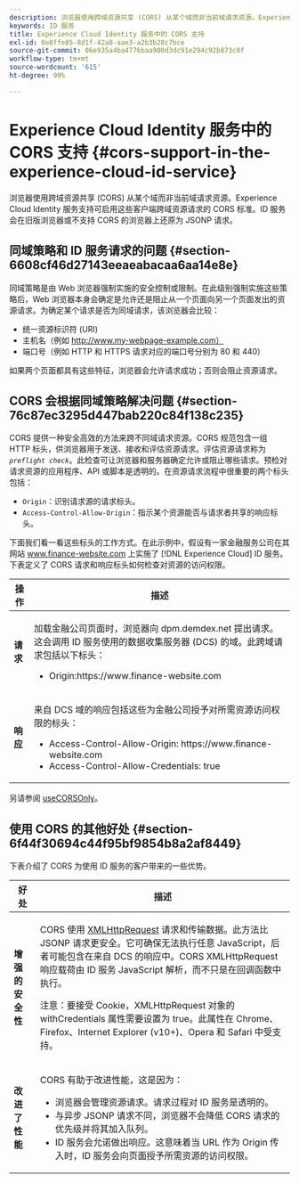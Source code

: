 ```yaml
---
description: 浏览器使用跨域资源共享 (CORS) 从某个域而非当前域请求资源。Experience Cloud Identity 服务支持可启用这些客户端跨域资源请求的 CORS 标准。ID 服务会在旧版浏览器或不支持 CORS 的浏览器上还原为 JSONP 请求。
keywords: ID 服务
title: Experience Cloud Identity 服务中的 CORS 支持
exl-id: 0e8ffe85-8d1f-42a0-aae3-a2b3b28c7bce
source-git-commit: 06e935a4ba4776baa900d3dc91e294c92b873c0f
workflow-type: tm+mt
source-wordcount: '615'
ht-degree: 99%

---
```


# Experience Cloud Identity 服务中的 CORS 支持 {#cors-support-in-the-experience-cloud-id-service}

浏览器使用跨域资源共享 (CORS) 从某个域而非当前域请求资源。Experience Cloud Identity 服务支持可启用这些客户端跨域资源请求的 CORS 标准。ID 服务会在旧版浏览器或不支持 CORS 的浏览器上还原为 JSONP 请求。

## 同域策略和 ID 服务请求的问题 {#section-6608cf46d27143eeaeabacaa6aa14e8e}

同域策略是由 Web 浏览器强制实施的安全控制或限制。在此级别强制实施这些策略后，Web 浏览器本身会确定是允许还是阻止从一个页面向另一个页面发出的资源请求。为确定某个请求是否为同域请求，该浏览器会比较：

* 统一资源标识符 (URI)
* 主机名（例如 http://www.my-webpage-example.com）
* 端口号（例如 HTTP 和 HTTPS 请求对应的端口号分别为 80 和 440）

如果两个页面都具有这些特征，浏览器会允许请求成功；否则会阻止资源请求。

## CORS 会根据同域策略解决问题 {#section-76c87ec3295d447bab220c84f138c235}

CORS 提供一种安全高效的方法来跨不同域请求资源。CORS 规范包含一组 HTTP 标头，供浏览器用于发送、接收和评估资源请求。评估资源请求称为 *`preflight check`*。此检查可让浏览器和服务器确定允许或阻止哪些请求。预检对请求资源的应用程序、API 或脚本是透明的。在资源请求流程中很重要的两个标头包括：

* `Origin`：识别请求源的请求标头。
* `Access-Control-Allow-Origin`：指示某个资源能否与请求者共享的响应标头。

下面我们看一看这些标头的工作方式。在此示例中，假设有一家金融服务公司在其网站 www.finance-website.com 上实施了 [!DNL Experience Cloud] ID 服务。下表定义了 CORS 请求和响应标头如何检查对资源的访问权限。

<table id="table_B004ACF52B5A4D33B1DCF7EA77BE4E6D"> 
 <thead> 
  <tr> 
   <th colname="col1" class="entry"> 操作 </th> 
   <th colname="col2" class="entry"> 描述 </th> 
  </tr> 
 </thead>
 <tbody> 
  <tr> 
   <td colname="col1"> <p> <b>请求</b> </p> </td> 
   <td colname="col2"> <p>加载金融公司页面时，浏览器向 <span class="codeph">dpm.demdex.net</span> 提出请求。这会调用 ID 服务使用的数据收集服务器 (DCS) 的域。此跨域请求包括以下标头： </p> <p> 
     <ul class="simplelist"> 
      <li> <span class="codeph"> Origin:https://www.finance-website.com</span> </li> 
     </ul> </p> </td> 
  </tr> 
  <tr> 
   <td colname="col1"> <p> <b>响应</b> </p> </td> 
   <td colname="col2"> <p>来自 DCS 域的响应包括这些为金融公司授予对所需资源访问权限的标头： </p> <p> 
     <ul class="simplelist"> 
      <li> <span class="codeph"> Access-Control-Allow-Origin: https://www.finance-website.com</span> </li> 
      <li> <span class="codeph"> Access-Control-Allow-Credentials: true</span> </li> 
     </ul> </p> </td> 
  </tr> 
 </tbody> 
</table>

另请参阅 [useCORSOnly](../library/function-vars/use-cors-only.md#reference-8a9a143d838b48d6b23329b84b13e1fa)。

## 使用 CORS 的其他好处 {#section-6f44f30694c44f95bf9854b8a2af8449}

下表介绍了 CORS 为使用 ID 服务的客户带来的一些优势。

<table id="table_AEB51A263D454F90B66E8C8D0513CF79"> 
 <thead> 
  <tr> 
   <th colname="col1" class="entry"> 好处 </th> 
   <th colname="col2" class="entry"> 描述 </th> 
  </tr>
 </thead>
 <tbody> 
  <tr> 
   <td colname="col1"> <p><b>增强的安全性</b> </p> </td> 
   <td colname="col2"> <p>CORS 使用 <a href="https://developer.mozilla.org/zh-CN/docs/Web/API/XMLHttpRequest" format="https" scope="external"> XMLHttpRequest</a> 请求和传输数据。此方法比 JSONP 请求更安全。它可确保无法执行任意 JavaScript，后者可能包含在来自 DCS 的响应中。CORS XMLHttpRequest 响应载荷由 ID 服务 JavaScript 解析，而不只是在回调函数中执行。 </p> <p> <p>注意：要接受 Cookie，<span class="codeph">XMLHttpRequest</span> 对象的 <span class="codeph">withCredentials</span> 属性需要设置为 <span class="codeph">true</span>。此属性在 Chrome、Firefox、Internet Explorer (v10+)、Opera 和 Safari 中受支持。 </p> </p> </td> 
  </tr> 
  <tr> 
   <td colname="col1"> <p><b>改进了性能</b> </p> </td> 
   <td colname="col2"> <p>CORS 有助于改进性能，这是因为： </p> 
    <ul id="ul_EC3A178003A94D70883B914050D7C464"> 
     <li id="li_F8B44352BFBB46CDBD07AE40B9F2D0EC">浏览器会管理资源请求。请求过程对 ID 服务是透明的。 </li> 
     <li id="li_C63E43A4CAB84210AB6A39100E5864BE">与异步 JSONP 请求不同，浏览器不会降低 CORS 请求的优先级并将其加入队列。 </li> 
     <li id="li_1A2A15F591B84D1BAED3CFAB391EEBEC">ID 服务会允诺做出响应。这意味着当 URL 作为 <span class="codeph">Origin</span> 传入时，ID 服务会向页面授予所需资源的访问权限。 </li> 
    </ul> </td> 
  </tr> 
 </tbody> 
</table>
